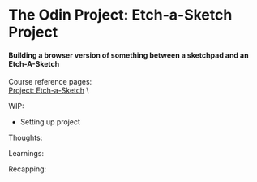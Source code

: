 # The Odin Project: Etch-a-Sketch Project

#### Building a browser version of something between a sketchpad and an Etch-A-Sketch

Course reference pages: \
[Project: Etch-a-Sketch](https://www.theodinproject.com/lessons/foundations-etch-a-sketch) \

WIP:
- Setting up project

Thoughts:

Learnings:

Recapping:

